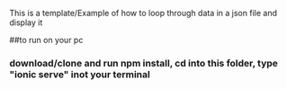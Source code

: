 This is a template/Example of how to loop through data in a json file and display it

##to run on your pc
### download/clone and run npm install, cd into this folder, type "ionic serve" inot your terminal
